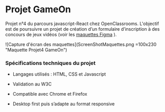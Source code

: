 # Projet GameOn

Projet n°4 du parcours javascript-React chez OpenClassrooms. L'objectif est de poursuivre un projet de création d’un formulaire d’inscription à des concours de jeux vidéos (voir les [maquettes Figma](https://www.figma.com/file/B7NKBDvSI18uoMLJgpnh48/UI-Design-GameOn-FR?node-id=106%3A630) ).

![Capture d'écran des maquettes](ScreenShotMaquettes.png =100x230 "Maquette Projet4 GameOn")

### Spécifications techniques du projet

- Langages utilisés : HTML, CSS et Javascript

- Validation au W3C

- Compatible avec Chrome et Firefox

- Desktop first puis s’adapte au format responsive
